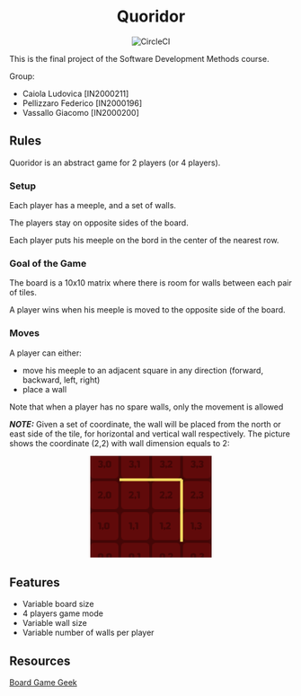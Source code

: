 <div align="center">
  <h1>Quoridor</h1>
  <img alt="CircleCI" src="https://img.shields.io/circleci/build/github/Fedrosauro/Quoridor/master?token=509aa96fdc03de36ac62a35ae7b5eabaeb084b1f">
</div>

This is the final project of the Software Development Methods course.

Group:

- Caiola Ludovica [IN2000211]
- Pellizzaro Federico [IN2000196]
- Vassallo Giacomo [IN2000200]

## Rules

Quoridor is an abstract game for 2 players (or 4 players).

### Setup

Each player has a meeple, and a set of walls.

The players stay on opposite sides of the board.

Each player puts his meeple on the bord in the center of the nearest row.

### Goal of the Game

The board is a 10x10 matrix where there is room for walls between each pair of tiles.

A player wins when his meeple is moved to the opposite side of the board.

### Moves

A player can either:

- move his meeple to an adjacent square in any direction (forward, backward, left, right)
- place a wall

Note that when a player has no spare walls, only the movement is allowed

**_NOTE:_** Given a set of coordinate, the wall will be placed from the north or east side of the tile, for horizontal and vertical wall respectively. The picture shows the coordinate (2,2) with wall dimension equals to 2:
<div align="center">
  <img alt="CircleCI" src="https://raw.githubusercontent.com/Fedrosauro/Images/main/Immagine%202023-02-20%20143439.png">
</div>


## Features

- Variable board size
- 4 players game mode
- Variable wall size
- Variable number of walls per player

## Resources

[Board Game Geek](https://boardgamegeek.com/boardgame/624/quoridor)
